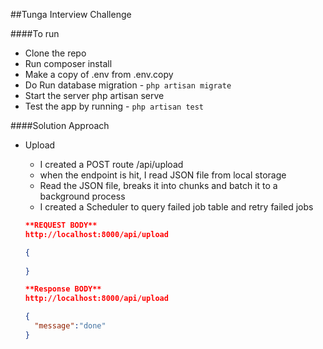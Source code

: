 ##Tunga Interview Challenge

####To run
- Clone the repo
- Run composer install
- Make a copy of .env from .env.copy
- Do Run database migration - `php artisan migrate`
- Start the server php artisan serve 
- Test the app by running - `php artisan test`


####Solution Approach

- Upload
    - I created a POST route /api/upload 
    - when the endpoint is hit, I read JSON file from local storage
    - Read the JSON file, breaks it into chunks and batch it to a background
      process
    - I created a Scheduler to query failed job table and retry failed jobs

   ```json
  **REQUEST BODY**
  http://localhost:8000/api/upload
  
  {
    
  }
  ```

   ```json
  **Response BODY**
  http://localhost:8000/api/upload
  
  {
     "message":"done"
  }
  ```
